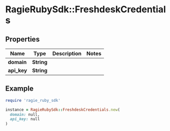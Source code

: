 # RagieRubySdk::FreshdeskCredentials

## Properties

| Name | Type | Description | Notes |
| ---- | ---- | ----------- | ----- |
| **domain** | **String** |  |  |
| **api_key** | **String** |  |  |

## Example

```ruby
require 'ragie_ruby_sdk'

instance = RagieRubySdk::FreshdeskCredentials.new(
  domain: null,
  api_key: null
)
```


